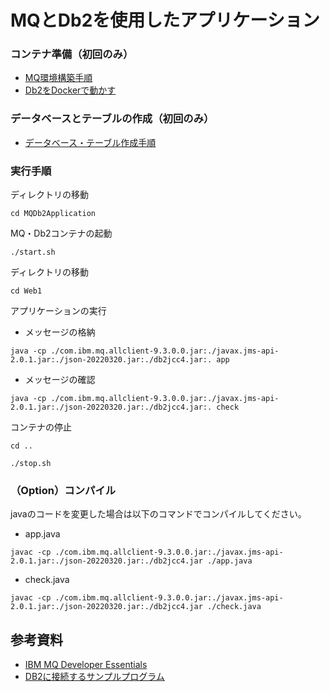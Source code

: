 # MQとDb2を使用したアプリケーション
### コンテナ準備（初回のみ）
- [MQ環境構築手順](MQ環境構築手順.md)
- [Db2をDockerで動かす](Db2をDockerで動かす.md)

### データベースとテーブルの作成（初回のみ）
- [データベース・テーブル作成手順](データベース・テーブル作成手順.md)

### 実行手順
ディレクトリの移動
```
cd MQDb2Application
```
MQ・Db2コンテナの起動
```
./start.sh
```
ディレクトリの移動
```
cd Web1
```
アプリケーションの実行
- メッセージの格納
```
java -cp ./com.ibm.mq.allclient-9.3.0.0.jar:./javax.jms-api-2.0.1.jar:./json-20220320.jar:./db2jcc4.jar:. app
```
- メッセージの確認
```
java -cp ./com.ibm.mq.allclient-9.3.0.0.jar:./javax.jms-api-2.0.1.jar:./json-20220320.jar:./db2jcc4.jar:. check
```
コンテナの停止
```
cd ..
```
```
./stop.sh
```
### （Option）コンパイル
javaのコードを変更した場合は以下のコマンドでコンパイルしてください。
- app.java
```
javac -cp ./com.ibm.mq.allclient-9.3.0.0.jar:./javax.jms-api-2.0.1.jar:./json-20220320.jar:./db2jcc4.jar ./app.java
```
- check.java
```
javac -cp ./com.ibm.mq.allclient-9.3.0.0.jar:./javax.jms-api-2.0.1.jar:./json-20220320.jar:./db2jcc4.jar ./check.java
```
## 参考資料
- [IBM MQ Developer Essentials](https://developer.ibm.com/learningpaths/ibm-mq-badge/)
- [DB2に接続するサンプルプログラム](https://information-channel.officialblog.jp/archives/26619459.html)